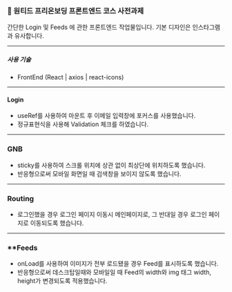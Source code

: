 ### 📙 원티드 프리온보딩 프론트엔드 코스 사전과제

간단한 Login 및 Feeds 에 관한 프론트엔드 작업물입니다. 기본 디자인은 인스타그램과 유사합니다.

---
##### **사용 기술**
- FrontEnd (React | axios | react-icons)

---
#### **Login**
- useRef를 사용하여 마운트 후 이메일 입력창에 포커스를 사용했습니다.
- 정규표현식을 사용해 Validation 체크를 하였습니다.

---
### **GNB**
- sticky를 사용하여 스크롤 위치에 상관 없이 최상단에 위치하도록 했습니다.
- 반응형으로써 모바일 화면일 때 검색창을 보이지 않도록 했습니다.

---
### **Routing**
- 로그인했을 경우 로그인 페이지 이동시 메인페이지로, 그 반대일 경우 로그인 페이지로 이동되도록 했습니다.

---
### **Feeds
- onLoad를 사용하여 이미지가 전부 로드됐을 경우 Feed를 표시하도록 했습니다.
- 반응형으로써 데스크탑일때와 모바일일 때 Feed의 width와 img 태그 width, height가 변경되도록 적용했습니다.
